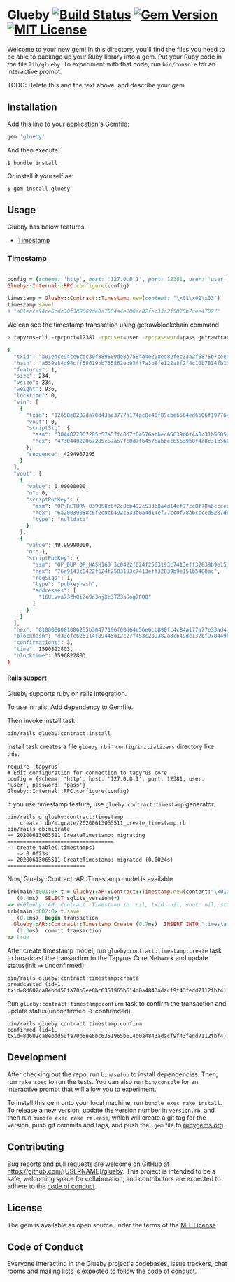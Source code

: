 # Glueby [![Build Status](https://travis-ci.org/chaintope/glueby.svg?branch=master)](https://travis-ci.org/chaintope/glueby) [![Gem Version](https://badge.fury.io/rb/glueby.svg)](https://badge.fury.io/rb/glueby) [![MIT License](http://img.shields.io/badge/license-MIT-blue.svg?style=flat)](LICENSE)

Welcome to your new gem! In this directory, you'll find the files you need to be able to package up your Ruby library into a gem. Put your Ruby code in the file `lib/glueby`. To experiment with that code, run `bin/console` for an interactive prompt.

TODO: Delete this and the text above, and describe your gem

## Installation

Add this line to your application's Gemfile:

```ruby
gem 'glueby'
```

And then execute:

    $ bundle install

Or install it yourself as:

    $ gem install glueby

## Usage

Glueby has below features.

* [Timestamp](#Timestamp)

### Timestamp

```ruby

config = {schema: 'http', host: '127.0.0.1', port: 12381, user: 'user', password: 'pass'}
Glueby::Internal::RPC.configure(config)

timestamp = Glueby::Contract::Timestamp.new(content: "\x01\x02\x03")
timestamp.save!
# "a01eace94ce6cdc30f389609de8a7584a4e208ee82fec33a2f5875b7cee47097"

```

We can see the timestamp transaction using getrawblockchain command

```bash
> tapyrus-cli -rpcport=12381 -rpcuser=user -rpcpassword=pass getrawtransaction a01eace94ce6cdc30f389609de8a7584a4e208ee82fec33a2f5875b7cee47097 1

{
  "txid": "a01eace94ce6cdc30f389609de8a7584a4e208ee82fec33a2f5875b7cee47097",
  "hash": "a559a84d94cff58619bb735862eb93ff7a3b8fe122a8f2f4c10b7814fb15459a",
  "features": 1,
  "size": 234,
  "vsize": 234,
  "weight": 936,
  "locktime": 0,
  "vin": [
    {
      "txid": "12658e0289da70d43ae3777a174ac8c40f89cbe6564ed6606f197764b3556200",
      "vout": 0,
      "scriptSig": {
        "asm": "3044022067285c57a57fc0d7f64576abbec65639b0f4a8c31b5605eefe881edccb97c62402201ddec93c0c9bf3bb5707757e97e7fa6566c0183b41537e4f9ec46dcfe401864d[ALL] 03b8ad9e3271a20d5eb2b622e455fcffa5c9c90e38b192772b2e1b58f6b442e78d",
        "hex": "473044022067285c57a57fc0d7f64576abbec65639b0f4a8c31b5605eefe881edccb97c62402201ddec93c0c9bf3bb5707757e97e7fa6566c0183b41537e4f9ec46dcfe401864d012103b8ad9e3271a20d5eb2b622e455fcffa5c9c90e38b192772b2e1b58f6b442e78d"
      },
      "sequence": 4294967295
    }
  ],
  "vout": [
    {
      "value": 0.00000000,
      "n": 0,
      "scriptPubKey": {
        "asm": "OP_RETURN 039058c6f2c0cb492c533b0a4d14ef77cc0f78abccced5287d84a1a2011cfb81",
        "hex": "6a20039058c6f2c0cb492c533b0a4d14ef77cc0f78abccced5287d84a1a2011cfb81",
        "type": "nulldata"
      }
    },
    {
      "value": 49.99990000,
      "n": 1,
      "scriptPubKey": {
        "asm": "OP_DUP OP_HASH160 3c0422f624f2503193c7413eff32839b9e151b54 OP_EQUALVERIFY OP_CHECKSIG",
        "hex": "76a9143c0422f624f2503193c7413eff32839b9e151b5488ac",
        "reqSigs": 1,
        "type": "pubkeyhash",
        "addresses": [
          "16ULVva73ZhQiZu9o3njXc3TZ3aSog7FQQ"
        ]
      }
    }
  ],
  "hex": "0100000001006255b36477196f60d64e56e6cb890fc4c84a177a77e33ad470da89028e6512000000006a473044022067285c57a57fc0d7f64576abbec65639b0f4a8c31b5605eefe881edccb97c62402201ddec93c0c9bf3bb5707757e97e7fa6566c0183b41537e4f9ec46dcfe401864d012103b8ad9e3271a20d5eb2b622e455fcffa5c9c90e38b192772b2e1b58f6b442e78dffffffff020000000000000000226a20039058c6f2c0cb492c533b0a4d14ef77cc0f78abccced5287d84a1a2011cfb81f0ca052a010000001976a9143c0422f624f2503193c7413eff32839b9e151b5488ac00000000",
  "blockhash": "d33efc626114f89445d12c27f453c209382a3cb49de132bf978449093f2d2dbb",
  "confirmations": 3,
  "time": 1590822803,
  "blocktime": 1590822803
}
```

#### Rails support

Glueby supports ruby on rails integration.

To use in rails, Add dependency to Gemfile.

Then invoke install task.
```
bin/rails glueby:contract:install
```

Install task creates a file `glueby.rb` in `config/initializers` directory like this.
```
require 'tapyrus'
# Edit configuration for connection to tapyrus core
config = {schema: 'http', host: '127.0.0.1', port: 12381, user: 'user', password: 'pass'}
Glueby::Internal::RPC.configure(config)
```

If you use timestamp feature, use `glueby:contract:timestamp` generator.
```
bin/rails g glueby:contract:timestamp
    create  db/migrate/20200613065511_create_timestamp.rb
bin/rails db:migrate
== 20200613065511 CreateTimestamp: migrating ==================================
-- create_table(:timestamps)
   -> 0.0023s
== 20200613065511 CreateTimestamp: migrated (0.0024s) =========================
```

Now, Glueby::Contract::AR::Timestamp model is available

```ruby
irb(main):001:0> t = Glueby::AR::Contract::Timestamp.new(content:"\x01010101", prefix: "app")
   (0.4ms)  SELECT sqlite_version(*)
=> #<Glueby::AR::Contract::Timestamp id: nil, txid: nil, vout: nil, status: "init", content_hash: "9ccc644b03a88358a754962903a659a2d338767ee61674dde5...", prefix: "app">
irb(main):002:0> t.save
   (0.1ms)  begin transaction
  Glueby::AR::Contract::Timestamp Create (0.7ms)  INSERT INTO "timestamps" ("status", "content_hash", "prefix") VALUES (?, ?, ?)  [["status", 0], ["content_hash", "9ccc644b03a88358a754962903a659a2d338767ee61674dde5434702a6256e6d"], ["prefix", "app"]]
   (2.3ms)  commit transaction
=> true
```

After create timestamp model, run `glueby:contract:timestamp:create` task to broadcast the transaction to the Tapyrus Core Network and update status(init -> unconfirmed).

```
bin/rails glueby:contract:timestamp:create
broadcasted (id=1, txid=8d602ca8ebdd50fa70b5ee6bc6351965b614d0a4843adacf9f43fedd7112fbf4)
```

Run `glueby:contract:timestamp:confirm` task to confirm the transaction and update status(unconfirmed -> confirmded).
```
bin/rails glueby:contract:timestamp:confirm
confirmed (id=1, txid=8d602ca8ebdd50fa70b5ee6bc6351965b614d0a4843adacf9f43fedd7112fbf4)
``` 

## Development

After checking out the repo, run `bin/setup` to install dependencies. Then, run `rake spec` to run the tests. You can also run `bin/console` for an interactive prompt that will allow you to experiment.

To install this gem onto your local machine, run `bundle exec rake install`. To release a new version, update the version number in `version.rb`, and then run `bundle exec rake release`, which will create a git tag for the version, push git commits and tags, and push the `.gem` file to [rubygems.org](https://rubygems.org).

## Contributing

Bug reports and pull requests are welcome on GitHub at https://github.com/[USERNAME]/glueby. This project is intended to be a safe, welcoming space for collaboration, and contributors are expected to adhere to the [code of conduct](https://github.com/[USERNAME]/tapyrus-contractrb/blob/master/CODE_OF_CONDUCT.md).


## License

The gem is available as open source under the terms of the [MIT License](https://opensource.org/licenses/MIT).

## Code of Conduct

Everyone interacting in the Glueby project's codebases, issue trackers, chat rooms and mailing lists is expected to follow the [code of conduct](https://github.com/[USERNAME]/glueby/blob/master/CODE_OF_CONDUCT.md).
